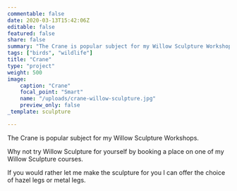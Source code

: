 ```yaml
---
commentable: false
date: 2020-03-13T15:42:06Z
editable: false
featured: false
share: false
summary: "The Crane is popular subject for my Willow Sculpture Workshops."
tags: ["birds", "wildlife"]
title: "Crane"
type: "project"
weight: 500
image: 
    caption: "Crane"
    focal_point: "Smart"
    name: "/uploads/crane-willow-sculpture.jpg"
    preview_only: false
_template: sculpture

---
```

The Crane is popular subject for my Willow Sculpture Workshops.

Why not try Willow Sculpture for yourself by booking a place on one of my Willow Sculpture courses.

If you would rather let me make the sculpture for you I can offer the choice of hazel legs or metal legs.
